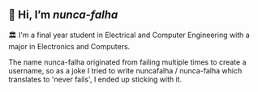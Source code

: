 <h2> 👋 Hi, I’m <i> nunca-falha </i> </h2>
🏛️ I'm a final year student in Electrical and Computer Engineering with a major in Electronics and Computers.

The name nunca-falha originated from failing multiple times to create a username, so as a joke I tried to write nuncafalha / nunca-falha which translates to 'never fails', I ended up sticking with it.
